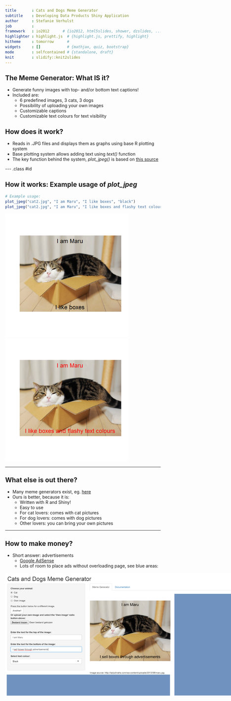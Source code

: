 ```yaml
---
title       : Cats and Dogs Meme Generator
subtitle    : Developing Data Products Shiny Application
author      : Stefanie Verhulst
job         : 
framework   : io2012      # {io2012, html5slides, shower, dzslides, ...}
highlighter : highlight.js  # {highlight.js, prettify, highlight}
hitheme     : tomorrow      # 
widgets     : []            # {mathjax, quiz, bootstrap}
mode        : selfcontained # {standalone, draft}
knit        : slidify::knit2slides
---
```

<style>
  .title-slide {
     background-color: #9db2ca;
   }
  .title-slide hgroup > h1{
     color: #2b3d50 ;
}
  .title-slide hgroup > h1, 
  .title-slide hgroup > h2 {
     color: #2b3d50 ;
}
  slide:not(.segue) h2{color: #2b3d50}
</style>
<!-- Limit image width and height -->
<style type='text/css'>
img {
    max-height: 400px;
    max-width: 800px;
}
</style>

<!-- Center image on slide -->
<script src="http://ajax.aspnetcdn.com/ajax/jQuery/jquery-1.7.min.js"></script>
<script type='text/javascript'>
$(function() {
    $("p:has(img)").addClass('centered');
});
</script>
<style>
em {
  font-style: italic
}
</style>

## The Meme Generator: What IS it?

* Generate funny images with top- and/or bottom text captions!
* Included are:
     * 6 predefined images, 3 cats, 3 dogs
     * Possibility of uploading your own images
     * Customizable captions
     * Customizable text colours for text visibility
     
## How does it work?
* Reads in .JPG files and displays them as graphs using base R plotting system
* Base plotting system allows adding text using *text()* function
* The key function behind the system, *plot_jpeg()* is based on [this source](http://stackoverflow.com/questions/9543343/plot-a-jpg-image-using-base-graphics-in-r)

--- .class #id 

## How it works: Example usage of *plot_jpeg*




```r
# Example usage:
plot_jpeg("cat2.jpg", "I am Maru", "I like boxes", "black")
plot_jpeg("cat2.jpg", "I am Maru", "I like boxes and flashy text colours", "red")
```

![plot of chunk unnamed-chunk-2](assets/fig/unnamed-chunk-2-1.png) ![plot of chunk unnamed-chunk-2](assets/fig/unnamed-chunk-2-2.png) 

---

## What else is out there?

* Many meme generators exist, eg. [here](https://imgflip.com/memegenerator)
* Ours is better, because it is:
     * Written with R and Shiny!
     * Easy to use
     * For cat lovers: comes with cat pictures
     * For dog lovers: comes with dog pictures
     * Other lovers: you can bring your own pictures

---

## How to make money?

* Short answer: advertisements
     * [Google AdSense](https://www.google.com/adsense/start/#?modal_active=none)
     * Lots of room to place ads without overloading page, see blue areas:
     
![width](adRoom.png)
     




